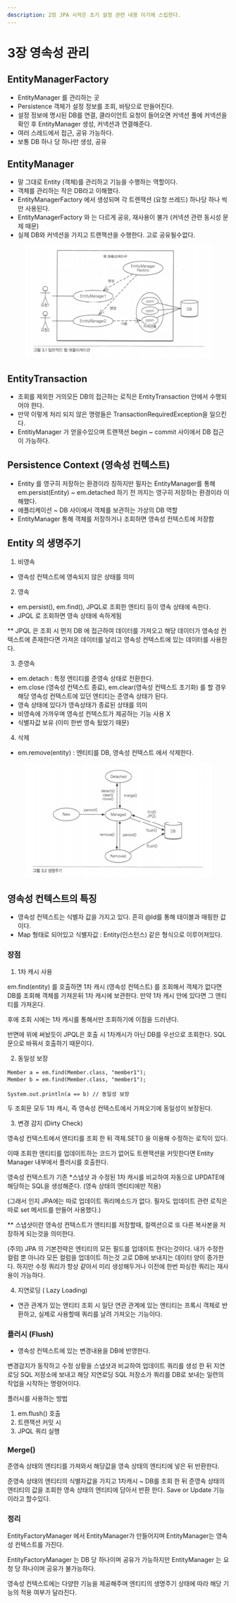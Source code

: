 ```yaml
---
description: 2장 JPA 시작은 초기 설정 관련 내용 이기에 스킵한다.
---
```


# 3장 영속성 관리

## EntityManagerFactory

* EntityManager 를 관리하는 곳
* Persistence 객체가 설정 정보를 조회, 바탕으로 만들어진다.
* 설정 정보에 명시된 DB를 연결, 클라이언트 요청이 들어오면 커넥션 풀에 커넥션을 확인 후 EntityManager 생성, 커넥션과 연결해준다.
* 여러 스레드에서 접근, 공유 가능하다.
* 보통 DB 하나 당 하나만 생성, 공유&#x20;

## &#x20;EntityManager

* 말 그대로 Entity (객체)를 관리하고 기능을 수행하는 역할이다.
* 객체를 관리하는 작은 DB라고 이해했다.
* EntityManagerFactory 에서 생성되며 각 트랜잭션 (요청  쓰레드) 하나당 하나 씩만 사용된다.
* EntityManagerFactory 와 는 다르게 공유, 재사용이 불가     (커넥션 관련 동시성 문제 때문)
* 실제 DB와 커넥션을 가지고 트랜잭션을 수행한다. 고로 공유될수없다.

<figure><img src="../.gitbook/assets/image (1) (1) (1) (1).png" alt=""><figcaption></figcaption></figure>

## EntityTransaction

* 조회를 제외한 거의모든 DB의 접근하는 로직은 EntityTransaction 안에서 수행되어야 한다.
* 만약 이렇게 처리 되지 않은 명령들은 TransactionRequiredException을 일으킨다.
* EntitiyManager 가 얻을수있으며 트랜잭션 begin \~ commit 사이에서 DB 접근이 가능하다.

## Persistence Context (영속성 컨텍스트)

* Entity 를 영구히 저장하는 환경이라 칭하지만 필자는 EntityManager를 통해                      em.persist(Entity) \~ em.detached 하기 전 까지는 영구히 저장하는 환경이라 이해했다.
* 애플리케이션 \~ DB 사이에서 객체를 보관하는 가상의 DB 역할
* EntityManager 통해 객체를 저장하거나 조회하면 영속성 컨텍스트에 저장함



## Entity 의 생명주기

1. 비영속

* 영속성 컨텍스트에 영속되지 않은 상태를 의미

2. 영속

* em.persist(), em.find(), JPQL로 조회한 엔티티 등이 영속 상태에 속한다.
* JPQL 로 조회하면 영속 상태에 속하게됨

\*\* JPQL 은 조회 시 먼저 DB 에 접근하여 데이터를 가져오고 해당 데이터가 영속성 컨텍스트에 존재한다면 가져온 데이터를 날리고 영속성 컨텍스트에 있는 데이터를 사용한다.

3. 준영속

* em.detach : 특정 엔티티를 준영속 상태로 전환한다.
* em.close (영속성 컨텍스트 종료), em.clear(영속성 컨텍스트 초기화) 를 할 경우 해당 영속성 컨텍스트에 있던 엔티티는 준영속 상태가 된다.
* 영속 상태에 있다가 영속상태가 종료된 상태를 의미
* 비영속에 가까우며 영속성 컨텍스트가 제공하는 기능 사용 X&#x20;
* 식별자값 보유 (이미 한번 영속 됬었기 때문)

4. 삭제

* em.remove(entity) :  엔티티를 DB, 영속성 컨텍스트 에서 삭제한다.

<figure><img src="../.gitbook/assets/image (1) (1) (1).png" alt=""><figcaption></figcaption></figure>

## 영속성 컨텍스트의 특징



* 영속성 컨텍스트는 식별자 값을 가지고 있다. 흔히 @Id를 통해 테이블과 매핑한 값이다.
* Map 형태로 되어있고 식별자값 : Entity(인스턴스) 같은 형식으로 이루어져있다.

### 장점

1. 1차 캐시 사용

em.find(entity) 를 호출하면 1차 캐시 (영속성 컨텍스트) 를 조회해서 객체가 없다면 DB를 조회해 객체를 가져온뒤 1차 캐시에 보관한다. 만약 1차 캐시 안에 있다면 그 엔티티를 가져온다.

후에 조회 시에는 1차 캐시를 통해서만 조회하기에 이점을 드러낸다.

반면에 위에 써놨듯이 JPQL은 호출 시 1차캐시가 아닌 DB를 우선으로 조회한다. SQL 문으로 바꿔서 호출하기 때문이다.

2. 동일성 보장

```
Member a = em.find(Member.class, "member1");
Member b = em.find(Member.class, "member1");

System.out.println(a == b) // 동일성 보장
```

두 조회문 모두 1차 캐시, 즉 영속성 컨텍스트에서 가져오기에 동일성이 보장된다.



3. 변경 감지 (Dirty Check)

영속성 컨텍스트에서 엔티티를 조회 한 뒤 객체.SET() 을 이용해 수정하는 로직이 있다.&#x20;

이때 조회한 엔티티를 업데이트하는 코드가 없어도 트랜잭션을  커밋한다면  Entity Manager  내부에서 플러시를 호출한다.&#x20;

영속성  컨텍스트가 기존 \*스냅샷 과 수정된 1차 캐시를 비교하여 자동으로 UPDATE에 해당하는 SQL을 생성해준다. (영속 상태의 엔티티에만 적용)

(그래서 인지 JPA에는 따로 업데이트 쿼리메소드가 없다. 필자도 업데이트 관련 로직은 따로 set 메서드를 만들어 사용했다.)

\*\* 스냅샷이란 영속성 컨텍스트가 엔티티를 저장할때, 컬렉션으로 또 다른 복사본을 저장하게 되는것을 의미한다.

(주의) JPA 의 기본전략은 엔티티의 모든 필드를 업데이트 한다는것이다. 내가 수정한 컬럼 뿐 아니라 모든 컬럼을 업데이트 하는것 고로 DB에 보내지는 데이터 양이 증가한다. 하지만 수정 쿼리가 항상 같아서 미리 생성해두거나 이전에 한번 파싱한 쿼리는 재사용이 가능하다.

4. 지연로딩 ( Lazy Loading)

* 연관 관계가 있는 엔티티 조회 시 일단 연관 관계에 있는 엔티티는 프록시 객체로 반환하고, 실제로 사용할때 쿼리를 날려 가져오는 기능이다.

### 플러시 (Flush)

* 영속성 컨텍스트에 있는 변경내용을 DB에 반영한다.

변경감지가 동작하고 수정 상황을 스냅샷과 비교하여 업데이트 쿼리를 생성 한 뒤 지연로딩 SQL 저장소에 보내고 해당 지연로딩 SQL 저장소가 쿼리를 DB로 보내는 일련의 작업을 시작하는 명령어이다.

플러시를 사용하는 방법

1. em.flush() 호출
2. 트랜잭션 커밋 시
3. JPQL 쿼리 실행&#x20;



### Merge()

준영속 상태의 엔티티를 가져와서 해당값을  영속 상태의 엔티티에 넣은 뒤 반환한다.

준영속 상태의 엔티티의 식별자값을 가지고 1차캐시 \~ DB를 조회 한 뒤   준영속 상태의 엔티티의 값을 조회한 영속 상태의 엔티티에 담아서 반환 한다. Save or Update 기능이라고 할수있다.



### 정리

EntityFactoryManager 에서 EntityManager가 만들어지며 EntityManager는 영속성 컨텍스트를 가진다.

EntityFactoryManager 는 DB 당 하나이며 공유가 가능하지만 EntityManager 는 요청 당 하나이며 공유가 불가능하다.

영속성 컨텍스트에는 다양한 기능을 제공해주며 엔티티의 생명주기 상태에 따라 해당 기능의 적용 여부가 달라진다.&#x20;





